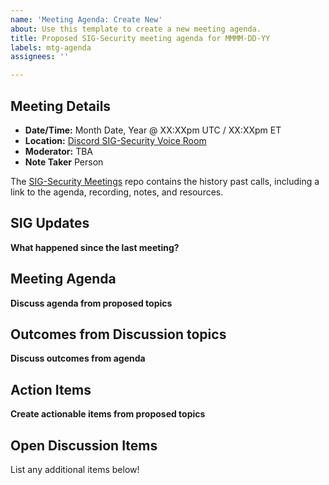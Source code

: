 ```yaml
---
name: 'Meeting Agenda: Create New'
about: Use this template to create a new meeting agenda.
title: Proposed SIG-Security meeting agenda for MMMM-DD-YY
labels: mtg-agenda
assignees: ''

---
```


## Meeting Details

- **Date/Time:** Month Date, Year @ XX:XXpm UTC / XX:XXpm ET
- **Location:** [Discord SIG-Security Voice Room](https://discord.gg/FDA3s4FBD2)
- **Moderator:** TBA
- **Note Taker** Person

The [SIG-Security Meetings](https://github.com/o3de/sig-security/tree/main/meetings) repo contains the history past calls, including a link to the agenda, recording, notes, and resources.

## SIG Updates

**What happened since the last meeting?**

## Meeting Agenda

**Discuss agenda from proposed topics**

## Outcomes from Discussion topics

**Discuss outcomes from agenda**

## Action Items

**Create actionable items from proposed topics**

## Open Discussion Items

List any additional items below!
